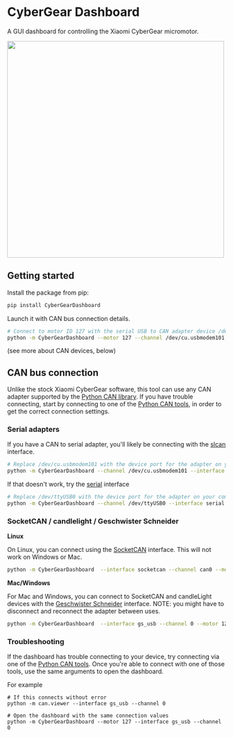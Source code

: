 # CyberGear Dashboard

A GUI dashboard for controlling the Xiaomi CyberGear micromotor.

<img src="./images//screenshot.png" width="500" alt="" />

## Getting started

Install the package from pip:

```bash
pip install CyberGearDashboard
```

Launch it with CAN bus connection details.

```bash
# Connect to motor ID 127 with the serial USB to CAN adapter device /dev/cu.usbmodem101
python -m CyberGearDashboard --motor 127 --channel /dev/cu.usbmodem101 --interface slcan
```

(see more about CAN devices, below)

## CAN bus connection

Unlike the stock Xiaomi CyberGear software, this tool can use any CAN adapter supported by the [Python CAN library](https://python-can.readthedocs.io/en/stable/interfaces.html). If you have trouble connecting, start by connecting to one of the [Python CAN tools](https://python-can.readthedocs.io/en/stable/scripts.html), in order to get the correct connection settings.

### Serial adapters

If you have a CAN to serial adapter, you'll likely be connecting with the [slcan](https://python-can.readthedocs.io/en/stable/interfaces/slcan.html) interface.

```bash
# Replace /dev/cu.usbmodem101 with the device port for the adapter on your computer
python -m CyberGearDashboard --channel /dev/cu.usbmodem101 --interface slcan --motor 127
```

If that doesn't work, try the [serial](https://python-can.readthedocs.io/en/stable/interfaces/serial.html) interface

```bash
# Replace /dev/ttyUSB0 with the device port for the adapter on your computer
python -m CyberGearDashboard --channel /dev/ttyUSB0 --interface serial --motor 127
```

### SocketCAN / candlelight / Geschwister Schneider

**Linux**

On Linux, you can connect using the [SocketCAN](https://python-can.readthedocs.io/en/stable/interfaces/slcan.html) interface. This will not work on Windows or Mac.

```bash
python -m CyberGearDashboard  --interface socketcan --channel can0 --motor 127
```

**Mac/Windows**

For Mac and Windows, you can connect to SocketCAN and candleLight devices with the [Geschwister Schneider](https://python-can.readthedocs.io/en/stable/interfaces/slcan.html) interface. NOTE: you might have to disconnect and reconnect the adapter between uses.

```bash
python -m CyberGearDashboard  --interface gs_usb --channel 0 --motor 127
```

### Troubleshooting

If the dashboard has trouble connecting to your device, try connecting via one of the [Python CAN tools](https://python-can.readthedocs.io/en/stable/scripts.html). Once you're able to connect with one of those tools, use the same arguments to open the dashboard.

For example

```shell
# If this connects without error
python -m can.viewer --interface gs_usb --channel 0

# Open the dashboard with the same connection values
python -m CyberGearDashboard --motor 127 --interface gs_usb --channel 0
```
